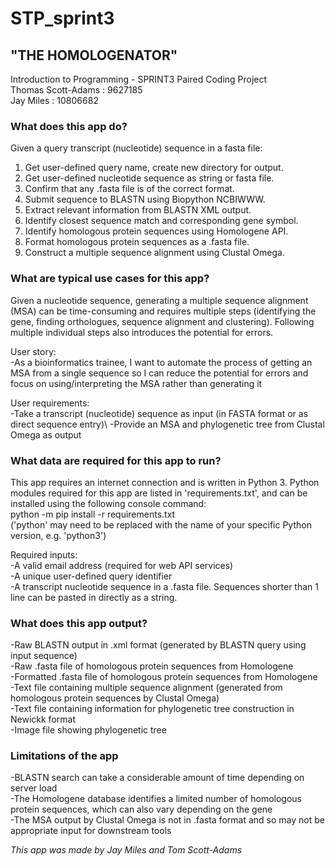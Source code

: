 # STP_sprint3

## **"THE HOMOLOGENATOR"**

Introduction to Programming - SPRINT3 Paired Coding Project\
Thomas Scott-Adams :  9627185\
Jay Miles          : 10806682


### **What does this app do?**

Given a query transcript (nucleotide) sequence in a fasta file:

1. Get user-defined query name, create new directory for output.
2. Get user-defined nucleotide sequence as string or fasta file.
3. Confirm that any .fasta file is of the correct format.
4. Submit sequence to BLASTN using Biopython NCBIWWW.
5. Extract relevant information from BLASTN XML output.
6. Identify closest sequence match and corresponding gene symbol.
7. Identify homologous protein sequences using Homologene API.
8. Format homologous protein sequences as a .fasta file.
9. Construct a multiple sequence alignment using Clustal Omega.


### **What are typical use cases for this app?**
Given a nucleotide sequence, generating a multiple sequence alignment (MSA) can be time-consuming and requires multiple steps (identifying the gene, finding orthologues, sequence alignment and clustering). Following multiple individual steps also introduces the potential for errors.

User story:\
-As a bioinformatics trainee, I want to automate the process of getting an MSA from a single sequence so I can reduce the potential for errors and focus on using/interpreting the MSA rather than generating it

User requirements:\
-Take a transcript (nucleotide) sequence as input (in FASTA format or as direct sequence entry)\ 
-Provide an MSA and phylogenetic tree from Clustal Omega as output


### **What data are required for this app to run?**
This app requires an internet connection and is written in Python 3. Python modules required for this app are listed in 'requirements.txt', and can be installed using the following console command:\
python -m pip install -r requirements.txt\
('python' may need to be replaced with the name of your specific Python version, e.g. 'python3')

Required inputs:\
-A valid email address (required for web API services)\
-A unique user-defined query identifier\
-A transcript nucleotide sequence in a .fasta file. Sequences shorter than 1 line can be pasted in directly as a string.


### **What does this app output?**
-Raw BLASTN output in .xml format (generated by BLASTN query using input sequence)\
-Raw .fasta file of homologous protein sequences from Homologene\
-Formatted .fasta file of homologous protein sequences from Homologene\
-Text file containing multiple sequence alignment (generated from homologous protein sequences by Clustal Omega)\
-Text file containing information for phylogenetic tree construction in Newickk format\
-Image file showing phylogenetic tree


### **Limitations of the app**
-BLASTN search can take a considerable amount of time depending on server load\
-The Homologene database identifies a limited number of homologous protein sequences, which can also vary depending on the gene\
-The MSA output by Clustal Omega is not in .fasta format and so may not be appropriate input for downstream tools


*This app was made by Jay Miles and Tom Scott-Adams*
